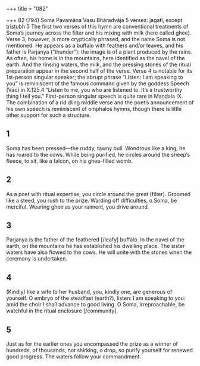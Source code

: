 +++
title = "082"

+++
82 (794) Soma Pavamāna
Vasu Bhāradvāja
5 verses: jagatī, except triṣṭubh 5
The first two verses of this hymn are conventional treatments of Soma’s journey  across the filter and his mixing with milk (here called ghee). Verse 3, however, is more  cryptically phrased, and the name Soma is not mentioned. He appears as a buffalo  with feathers and/or leaves, and his father is Parjanya (“thunder”): the image is of a  plant produced by the rains. As often, his home is in the mountains, here identified  as the navel of the earth. And the rinsing waters, the milk, and the pressing stones  of the ritual preparation appear in the second half of the verse. Verse 4 is notable  for its 1st-person singular speaker; the abrupt phrase “Listen:  I  am speaking to  you” is reminiscent of the famous command given by the goddess Speech (Vāc) in  X.125.4 “Listen to me, you who are listened to. It’s a trustworthy thing I tell you.”  First-person singular speech is quite rare in Maṇḍala IX. The combination of a rid dling middle verse and the poet’s announcement of his own speech is reminiscent of  omphalos hymns, though there is little other support for such a structure.
## 1
Soma has been pressed—the ruddy, tawny bull. Wondrous like a king, he  has roared to the cows.
While being purified, he circles around the sheep’s fleece, to sit, like a  falcon, on his ghee-filled womb.
## 2
As a poet with ritual expertise, you circle around the great (filter).  Groomed like a steed, you rush to the prize.
Warding off difficulties, o Soma, be merciful. Wearing ghee as your
raiment, you drive around.
## 3
Parjanya is the father of the feathered [/leafy] buffalo. In the navel of the  earth, on the mountains he has established his dwelling place.
The sister waters have also flowed to the cows. He will unite with the  stones when the ceremony is undertaken.
## 4
(Kindly) like a wife to her husband, you, kindly one, are generous of  yourself. O embryo of the steadfast (earth?), listen: I am speaking to you: amid the choir I shall advance to good living. O Soma, irreproachable,  be watchful in the ritual enclosure [/community].
## 5
Just as for the earlier ones you encompassed the prize as a winner of  hundreds, of thousands, not shirking, o drop,
so purify yourself for renewed good progress. The waters follow your  commandment.
